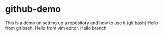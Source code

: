 # github-demo
This is a demo on setting up a repository and how to use it (git bash)
Hello from git bash.
Hello from vim editor.
Hello branch
